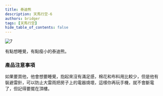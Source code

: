 ```yaml
---
title: 泰迪熊
description: 天馬行空-6
authors: bridger
tags: [天馬行空]
hide_table_of_contents: false
---
```

![7](https://e.brid.pw/i/2023/08/03/n7ltaw.webp)


<!-- truncate -->
有點想睡覺，有點瘦小的泰迪熊。  
### 產品注意事項
如果要買他，他會想要睡覺，抱起來沒有滿足感，棉花和布料用比較少，但是他有裝避雷針，可以防止大雷雨把房子上的電器燒壞，這樣你再玩手機，就不會斷電了，但記得要擺在頂樓。